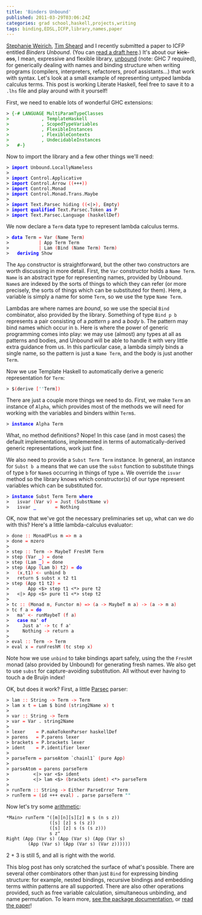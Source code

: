 ```yaml
---
title: 'Binders Unbound'
published: 2011-03-29T03:06:24Z
categories: grad school,haskell,projects,writing
tags: binding,EDSL,ICFP,library,names,paper
---
```


<p><a href="http://www.cis.upenn.edu/~sweirich/">Stephanie Weirich</a>, <a href="http://web.cecs.pdx.edu/~sheard/">Tim Sheard</a> and I recently submitted a paper to ICFP entitled <em>Binders Unbound</em>. (You can <a href="http://www.cis.upenn.edu/~byorgey/papers/binders-unbound.pdf">read a draft here</a>.) It's about our <strike>kick-ass</strike>, I mean, expressive and flexible library, <a href="http://hackage.haskell.org/package/unbound">unbound</a> (note: GHC 7 required), for generically dealing with names and binding structure when writing programs (compilers, interpreters, refactorers, proof assistants...) that work with syntax. Let's look at a small example of representing untyped lambda calculus terms. This post is working Literate Haskell, feel free to save it to a <code>.lhs</code> file and play around with it yourself!</p><p>First, we need to enable lots of wonderful GHC extensions:</p><pre><code><span>&gt;</span> <span style="color:green;">{-# LANGUAGE MultiParamTypeClasses
&gt;            , TemplateHaskell
&gt;            , ScopedTypeVariables
&gt;            , FlexibleInstances
&gt;            , FlexibleContexts
&gt;            , UndecidableInstances
&gt;   #-}</span>
</code></pre><p>Now to import the library and a few other things we'll need:</p><pre><code><span>&gt;</span> <span style="color:blue;font-weight:bold;">import</span> <span>Unbound</span><span>.</span><span>LocallyNameless</span>
<span>&gt;</span> 
<span>&gt;</span> <span style="color:blue;font-weight:bold;">import</span> <span>Control</span><span>.</span><span>Applicative</span>
<span>&gt;</span> <span style="color:blue;font-weight:bold;">import</span> <span>Control</span><span>.</span><span>Arrow</span> <span style="color:red;">(</span><span style="color:red;">(</span><span>+++</span><span style="color:red;">)</span><span style="color:red;">)</span>
<span>&gt;</span> <span style="color:blue;font-weight:bold;">import</span> <span>Control</span><span>.</span><span>Monad</span>
<span>&gt;</span> <span style="color:blue;font-weight:bold;">import</span> <span>Control</span><span>.</span><span>Monad</span><span>.</span><span>Trans</span><span>.</span><span>Maybe</span>
<span>&gt;</span> 
<span>&gt;</span> <span style="color:blue;font-weight:bold;">import</span> <span>Text</span><span>.</span><span>Parsec</span> <span>hiding</span> <span style="color:red;">(</span><span style="color:red;">(</span><span>&lt;|&gt;</span><span style="color:red;">)</span><span style="color:red;">,</span> <span>Empty</span><span style="color:red;">)</span>
<span>&gt;</span> <span style="color:blue;font-weight:bold;">import</span> <span style="color:blue;font-weight:bold;">qualified</span> <span>Text</span><span>.</span><span>Parsec</span><span>.</span><span>Token</span> <span style="color:blue;font-weight:bold;">as</span> <span>P</span>
<span>&gt;</span> <span style="color:blue;font-weight:bold;">import</span> <span>Text</span><span>.</span><span>Parsec</span><span>.</span><span>Language</span> <span style="color:red;">(</span><span>haskellDef</span><span style="color:red;">)</span>
</code></pre><p>We now declare a <code>Term</code> data type to represent lambda calculus terms.</p><pre><code><span>&gt;</span> <span style="color:blue;font-weight:bold;">data</span> <span>Term</span> <span style="color:red;">=</span> <span>Var</span> <span style="color:red;">(</span><span>Name</span> <span>Term</span><span style="color:red;">)</span>
<span>&gt;</span>           <span style="color:red;">|</span> <span>App</span> <span>Term</span> <span>Term</span>
<span>&gt;</span>           <span style="color:red;">|</span> <span>Lam</span> <span style="color:red;">(</span><span>Bind</span> <span style="color:red;">(</span><span>Name</span> <span>Term</span><span style="color:red;">)</span> <span>Term</span><span style="color:red;">)</span>
<span>&gt;</span>   <span style="color:blue;font-weight:bold;">deriving</span> <span>Show</span>
</code></pre><p>The <code>App</code> constructor is straightforward, but the other two constructors are worth discussing in more detail. First, the <code>Var</code> constructor holds a <code>Name Term</code>. <code>Name</code> is an abstract type for representing names, provided by Unbound. <code>Name</code>s are indexed by the sorts of things to which they can refer (or more precisely, the sorts of things which can be substituted for them). Here, a variable is simply a name for some <code>Term</code>, so we use the type <code>Name Term</code>.</p><p>Lambdas are where names are <em>bound</em>, so we use the special <code>Bind</code> combinator, also provided by the library. Something of type <code>Bind p b</code> represents a pair consisting of a <em>pattern</em> <code>p</code> and a <em>body</em> <code>b</code>. The pattern may bind names which occur in <code>b</code>. Here is where the power of generic programming comes into play: we may use (almost) any types at all as patterns and bodies, and Unbound will be able to handle it with very little extra guidance from us. In this particular case, a lambda simply binds a single name, so the pattern is just a <code>Name Term</code>, and the body is just another <code>Term</code>.</p><p>Now we use Template Haskell to automatically derive a generic representation for <code>Term</code>:</p><pre><code><span>&gt;</span> <span>$</span><span style="color:red;">(</span><span>derive</span> <span style="color:red;">[</span><span style="color:teal;">'</span><span style="color:teal;">'</span><span>Term</span><span style="color:red;">]</span><span style="color:red;">)</span>
</code></pre><p>There are just a couple more things we need to do. First, we make <code>Term</code> an instance of <code>Alpha</code>, which provides most of the methods we will need for working with the variables and binders within <code>Term</code>s.</p><pre><code><span>&gt;</span> <span style="color:blue;font-weight:bold;">instance</span> <span>Alpha</span> <span>Term</span>
</code></pre><p>What, no method definitions? Nope! In this case (and in most cases) the default implementations, implemented in terms of automatically-derived generic representations, work just fine.</p><p>We also need to provide a <code>Subst Term Term</code> instance. In general, an instance for <code>Subst b a</code> means that we can use the <code>subst</code> function to substitute things of type <code>b</code> for <code>Name</code>s occurring in things of type <code>a</code>. We override the <code>isvar</code> method so the library knows which constructor(s) of our type represent variables which can be substituted for.</p><pre><code><span>&gt;</span> <span style="color:blue;font-weight:bold;">instance</span> <span>Subst</span> <span>Term</span> <span>Term</span> <span style="color:blue;font-weight:bold;">where</span>
<span>&gt;</span>   <span>isvar</span> <span style="color:red;">(</span><span>Var</span> <span>v</span><span style="color:red;">)</span> <span style="color:red;">=</span> <span>Just</span> <span style="color:red;">(</span><span>SubstName</span> <span>v</span><span style="color:red;">)</span>
<span>&gt;</span>   <span>isvar</span> <span style="color:blue;font-weight:bold;">_</span>       <span style="color:red;">=</span> <span>Nothing</span>
</code></pre><p>OK, now that we've got the necessary preliminaries set up, what can we do with this? Here's a little lambda-calculus evaluator:</p><pre><code><span>&gt;</span> <span>done</span> <span style="color:red;">::</span> <span>MonadPlus</span> <span>m</span> <span style="color:red;">=&gt;</span> <span>m</span> <span>a</span>
<span>&gt;</span> <span>done</span> <span style="color:red;">=</span> <span>mzero</span>
<span>&gt;</span> 
<span>&gt;</span> <span>step</span> <span style="color:red;">::</span> <span>Term</span> <span style="color:red;">-&gt;</span> <span>MaybeT</span> <span>FreshM</span> <span>Term</span>
<span>&gt;</span> <span>step</span> <span style="color:red;">(</span><span>Var</span> <span style="color:blue;font-weight:bold;">_</span><span style="color:red;">)</span> <span style="color:red;">=</span> <span>done</span>
<span>&gt;</span> <span>step</span> <span style="color:red;">(</span><span>Lam</span> <span style="color:blue;font-weight:bold;">_</span><span style="color:red;">)</span> <span style="color:red;">=</span> <span>done</span>
<span>&gt;</span> <span>step</span> <span style="color:red;">(</span><span>App</span> <span style="color:red;">(</span><span>Lam</span> <span>b</span><span style="color:red;">)</span> <span>t2</span><span style="color:red;">)</span> <span style="color:red;">=</span> <span style="color:blue;font-weight:bold;">do</span>
<span>&gt;</span>   <span style="color:red;">(</span><span>x</span><span style="color:red;">,</span><span>t1</span><span style="color:red;">)</span> <span style="color:red;">&lt;-</span> <span>unbind</span> <span>b</span>
<span>&gt;</span>   <span>return</span> <span>$</span> <span>subst</span> <span>x</span> <span>t2</span> <span>t1</span>
<span>&gt;</span> <span>step</span> <span style="color:red;">(</span><span>App</span> <span>t1</span> <span>t2</span><span style="color:red;">)</span> <span style="color:red;">=</span>
<span>&gt;</span>       <span>App</span> <span>&lt;$&gt;</span> <span>step</span> <span>t1</span> <span>&lt;*&gt;</span> <span>pure</span> <span>t2</span>
<span>&gt;</span>   <span>&lt;|&gt;</span> <span>App</span> <span>&lt;$&gt;</span> <span>pure</span> <span>t1</span> <span>&lt;*&gt;</span> <span>step</span> <span>t2</span>
<span>&gt;</span> 
<span>&gt;</span> <span>tc</span> <span style="color:red;">::</span> <span style="color:red;">(</span><span>Monad</span> <span>m</span><span style="color:red;">,</span> <span>Functor</span> <span>m</span><span style="color:red;">)</span> <span style="color:red;">=&gt;</span> <span style="color:red;">(</span><span>a</span> <span style="color:red;">-&gt;</span> <span>MaybeT</span> <span>m</span> <span>a</span><span style="color:red;">)</span> <span style="color:red;">-&gt;</span> <span style="color:red;">(</span><span>a</span> <span style="color:red;">-&gt;</span> <span>m</span> <span>a</span><span style="color:red;">)</span>
<span>&gt;</span> <span>tc</span> <span>f</span> <span>a</span> <span style="color:red;">=</span> <span style="color:blue;font-weight:bold;">do</span>
<span>&gt;</span>   <span>ma'</span> <span style="color:red;">&lt;-</span> <span>runMaybeT</span> <span style="color:red;">(</span><span>f</span> <span>a</span><span style="color:red;">)</span>
<span>&gt;</span>   <span style="color:blue;font-weight:bold;">case</span> <span>ma'</span> <span style="color:blue;font-weight:bold;">of</span>
<span>&gt;</span>     <span>Just</span> <span>a'</span> <span style="color:red;">-&gt;</span> <span>tc</span> <span>f</span> <span>a'</span>
<span>&gt;</span>     <span>Nothing</span> <span style="color:red;">-&gt;</span> <span>return</span> <span>a</span>
<span>&gt;</span> 
<span>&gt;</span> <span>eval</span> <span style="color:red;">::</span> <span>Term</span> <span style="color:red;">-&gt;</span> <span>Term</span>
<span>&gt;</span> <span>eval</span> <span>x</span> <span style="color:red;">=</span> <span>runFreshM</span> <span style="color:red;">(</span><span>tc</span> <span>step</span> <span>x</span><span style="color:red;">)</span>
</code></pre><p>Note how we use <code>unbind</code> to take bindings apart safely, using the the <code>FreshM</code> monad (also provided by Unbound) for generating fresh names. We also get to use <code>subst</code> for capture-avoiding substitution. All without ever having to touch a de Bruijn index!</p><p>OK, but does it work? First, a little <a href="http://hackage.haskell.org/package/parsec">Parsec</a> parser:</p><pre><code><span>&gt;</span> <span>lam</span> <span style="color:red;">::</span> <span>String</span> <span style="color:red;">-&gt;</span> <span>Term</span> <span style="color:red;">-&gt;</span> <span>Term</span>
<span>&gt;</span> <span>lam</span> <span>x</span> <span>t</span> <span style="color:red;">=</span> <span>Lam</span> <span>$</span> <span>bind</span> <span style="color:red;">(</span><span>string2Name</span> <span>x</span><span style="color:red;">)</span> <span>t</span>
<span>&gt;</span> 
<span>&gt;</span> <span>var</span> <span style="color:red;">::</span> <span>String</span> <span style="color:red;">-&gt;</span> <span>Term</span>
<span>&gt;</span> <span>var</span> <span style="color:red;">=</span> <span>Var</span> <span>.</span> <span>string2Name</span>
<span>&gt;</span> 
<span>&gt;</span> <span>lexer</span>    <span style="color:red;">=</span> <span>P</span><span>.</span><span>makeTokenParser</span> <span>haskellDef</span>
<span>&gt;</span> <span>parens</span>   <span style="color:red;">=</span> <span>P</span><span>.</span><span>parens</span> <span>lexer</span>
<span>&gt;</span> <span>brackets</span> <span style="color:red;">=</span> <span>P</span><span>.</span><span>brackets</span> <span>lexer</span>
<span>&gt;</span> <span>ident</span>    <span style="color:red;">=</span> <span>P</span><span>.</span><span>identifier</span> <span>lexer</span>
<span>&gt;</span> 
<span>&gt;</span> <span>parseTerm</span> <span style="color:red;">=</span> <span>parseAtom</span> <span>`chainl1`</span> <span style="color:red;">(</span><span>pure</span> <span>App</span><span style="color:red;">)</span>
<span>&gt;</span> 
<span>&gt;</span> <span>parseAtom</span> <span style="color:red;">=</span> <span>parens</span> <span>parseTerm</span>
<span>&gt;</span>         <span>&lt;|&gt;</span> <span>var</span> <span>&lt;$&gt;</span> <span>ident</span>
<span>&gt;</span>         <span>&lt;|&gt;</span> <span>lam</span> <span>&lt;$&gt;</span> <span style="color:red;">(</span><span>brackets</span> <span>ident</span><span style="color:red;">)</span> <span>&lt;*&gt;</span> <span>parseTerm</span>
<span>&gt;</span> 
<span>&gt;</span> <span>runTerm</span> <span style="color:red;">::</span> <span>String</span> <span style="color:red;">-&gt;</span> <span>Either</span> <span>ParseError</span> <span>Term</span>
<span>&gt;</span> <span>runTerm</span> <span style="color:red;">=</span> <span style="color:red;">(</span><span>id</span> <span>+++</span> <span>eval</span><span style="color:red;">)</span> <span>.</span> <span>parse</span> <span>parseTerm</span> <span style="color:teal;">""</span>
</code></pre><p>Now let's try some <a href="http://en.wikipedia.org/wiki/Church_encoding">arithmetic</a>:</p><pre><code>*Main&gt; runTerm "([m][n][s][z] m s (n s z)) 
                ([s] [z] s (s z)) 
                ([s] [z] s (s (s z))) 
                s z"
Right (App (Var s) (App (Var s) (App (Var s) 
        (App (Var s) (App (Var s) (Var z))))))</code></pre><p>2 + 3 is still 5, and all is right with the world.</p><p>This blog post has only scratched the surface of what's possible. There are several other combinators other than just <code>Bind</code> for expressing binding structure: for example, nested bindings, recursive bindings and embedding terms within patterns are all supported. There are also other operations provided, such as free variable calculation, simultaneous unbinding, and name permutation. To learn more, <a href="http://hackage.haskell.org/package/unbound">see the package documentation</a>, or <a href="http://www.cis.upenn.edu/~byorgey/papers/binders-unbound.pdf">read the paper</a>!</p>

